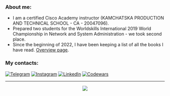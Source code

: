 ### About me:
* I am a certified Cisco Academy instructor (KAMCHATSKA PRODUCTION AND TECHNICAL SCHOOL - CA - 20047096).
* Prepared two students for the Worldskills International 2019 World Championship in Network and System Administration - we took second place.
* Since the beginning of 2022, I have been keeping a list of all the books I have read. [Overview page](https://github.com/pvenv/pvenv/blob/main/reading-list.md).

### My contacts:
[![Telegram](https://img.shields.io/badge/-Telegram-090909?style=for-the-badge&logo=telegram&logoColor=27A0D9)](https://t.me/vpotd)
[![Instagram](https://img.shields.io/badge/-Instagram-090909?style=for-the-badge&logo=instagram&logoColor=B4068E)](https://www.instagram.com/vpotd)
[![LinkedIn](https://img.shields.io/badge/-LinkedIn-090909?style=for-the-badge&logo=linkedin&logoColor=2eb4ec)](https://www.linkedin.com/in/pvenv/)
[![Codewars](https://www.codewars.com/users/pvenv/badges/micro)](https://www.codewars.com/users/pvenv)

<hr>

<div align="center">
  <span>
  <img src="https://github-profile-trophy.vercel.app/?username=pvenv&theme=darkhub&no-bg=true&no-frame=true">
  </span>
</div>
